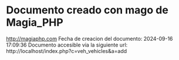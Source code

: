 # Documento creado con mago de Magia_PHP 
http://magiaphp.com 
Fecha de creacion del documento: 2024-09-16 17:09:36 
Documento accesible via la siguiente url:  
http://localhost/index.php?c=veh_vehicles&a=add 

